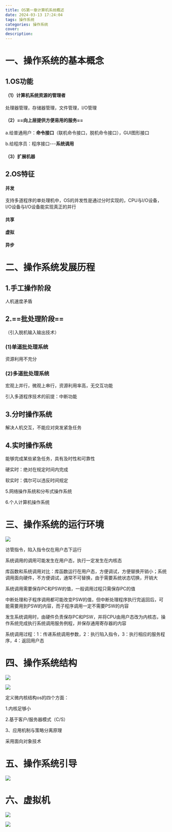 ```yaml
---
title: OS第一章计算机系统概述
date: 2024-03-13 17:24:04
tags: 操作系统
categories: 操作系统
cover:
description:
---
```


# 一、操作系统的基本概念

## 1.OS功能

#### （1）计算机系统资源的管理者

处理器管理，存储器管理，文件管理，I/O管理

#### （2）==向上层提供方便易用的服务==

a.给普通用户：**命令接口**（联机命令接口，脱机命令接口），GUI图形接口 

b.给程序员：程序接口---**系统调用**

#### （3）扩展机器

## 2.OS特征

#### 并发

支持多道程序的单处理机中，OS的并发性是通过分时实现的，CPU与I/O设备，I/O设备与I/O设备能实现真正的并行

#### 共享

#### 虚拟

#### 异步

# 二、操作系统发展历程

## 1.手工操作阶段

人机速度矛盾

## 2.==批处理阶段==

（引入脱机输入输出技术）

### (1)单道批处理系统

资源利用不充分

### (2)多道批处理系统

宏观上并行，微观上串行，资源利用率高，无交互功能

引入多道程序技术的前提：中断功能

## 3.分时操作系统

解决人机交互，不能应对突发紧急任务

## 4.实时操作系统

能够完成某些紧急任务，具有及时性和可靠性

硬实时：绝对在规定时间内完成

软实时：偶尔可以违反时间规定

5.网络操作系统和分布式操作系统

6.个人计算机操作系统

# 三、操作系统的运行环境

![](https://cdn.jsdelivr.net/gh/SereinCease/images/blog/2024-03-15/20240315101034-59a035.png)

访管指令，陷入指令仅在用户态下运行

系统调用的调用可能发生在用户态，执行一定发生在内核态

库函数和系统调用对比：库函数运行在用户态，方便调试，方便替换开销小；系统调用面向硬件，不方便调试，通常不可替换，由于需要系统状态切换，开销大

系统调用需要保存PC和PSW的值，一般调用过程只需保存PC的值

中断处理和子程序调用都可能改变PSW的值，但中断处理程序执行完返回后，可能需要用到PSW的内容，而子程序调用一定不需要PSW的内容

发生系统调用时，由硬件负责保存PC和PSW，并将CPU由用户态改为内核态，操作系统完成执行系统调用服务例程，并保存通用寄存器的内容

系统调用过程：1：传递系统调用参数，2：执行陷入指令，3：执行相应的服务程序，4：返回用户态



# 四、操作系统结构

![](https://cdn.jsdelivr.net/gh/SereinCease/images/blog/2024-03-16/20240316101308-667815.png)

![](https://cdn.jsdelivr.net/gh/SereinCease/images/blog/2024-03-16/20240316101434-4fdcc8.png)

定义微内核结构os的四个方面：

1.内核足够小

2.基于客户/服务器模式（C/S）

3、应用机制与策略分离原理

采用面向对象技术

# 五、操作系统引导

![](https://cdn.jsdelivr.net/gh/SereinCease/images/blog/2024-03-17/20240317093926-7d9322.png)

# 六、虚拟机

![](https://cdn.jsdelivr.net/gh/SereinCease/images/blog/2024-03-17/20240317095220-080341.png)

![](https://cdn.jsdelivr.net/gh/SereinCease/images/blog/2024-03-17/20240317095329-940861.png)
